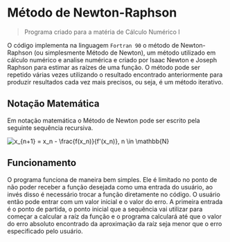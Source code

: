 # Método de Newton-Raphson
> Programa criado para a matéria de Cálculo Numérico I

O código implementa na linguagem `Fortran 90` o método de Newton-Raphson (ou simplesmente Método de Newton), um método utilizado em cálculo numérico 
e analise numérica e criado por Isaac Newton e Joseph Raphson para estimar as raízes de uma função. O método pode ser repetido várias vezes utilizando
o resultado encontrado  anteriormente para produzir resultados cada vez mais precisos, ou seja, é um método iterativo. 

## Notação Matemática
Em notação matemática o Método de Newton pode ser escrito pela seguinte sequência recursiva.

<img src="https://latex.codecogs.com/svg.image?x_{n&plus;1}&space;=&space;x_n&space;-&space;\frac{f(x_n)}{f'(x_n)},&space;n&space;\in&space;\mathbb{N}" title="x_{n+1} = x_n - \frac{f(x_n)}{f'(x_n)}, n \in \mathbb{N}" />

## Funcionamento
O programa funciona de maneira bem simples. Ele é limitado no ponto de não poder receber a função desejada como uma entrada do usuário, ao invés disso é
necessário trocar a função diretamente no código. O usuário então pode entrar com um valor inicial e o valor do erro. A primeira entrada é o ponto de partida,
o ponto inicial que a sequência vai utilizar para começar a calcular a raíz da função e o programa calculará até que o valor do erro absoluto encontrado da
aproximação da raíz seja menor que o erro especificado pelo usuário.

